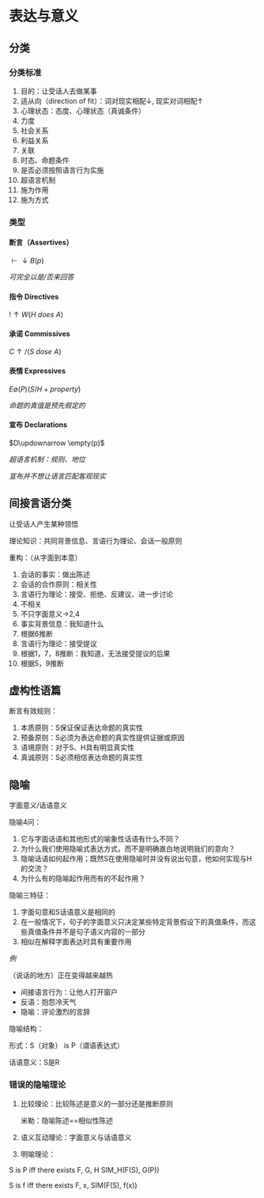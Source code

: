 # 表达与意义

## 分类

### 分类标准

1. 目的：让受话人去做某事
2. 适从向（direction of fit）：词对现实相配$\downarrow$, 现实对词相配$\uparrow$
3. 心理状态：态度、心理状态（真诚条件）
4. 力度
5. 社会关系
6. 利益关系
7. 关联
8. 时态、命题条件
9. 是否必须按照语言行为实施
10. 超语言机制
11. 施为作用
12. 施为方式

### 类型

#### 断言（Assertives）

$\vdash\downarrow B(p)$

*可完全以是/否来回答*

#### 指令 Directives

$!\uparrow W(H~does~A)$

#### 承诺 Commissives

$C\uparrow / (S~dose~A)$

#### 表情 Expressives

$E\emptyset(P)(S/H+property)$

*命题的真值是预先假定的*

#### 宣布 Declarations

$D\updownarrow \empty(p)$

*超语言机制：规则、地位*

*宣布并不想让语言匹配客观现实*



## 间接言语分类

让受话人产生某种领悟

理论知识：共同背景信息、言语行为理论、会话一般原则

重构：（从字面到本意）

1. 会话的事实：做出陈述
2. 会话的合作原则：相关性
3. 言语行为理论：接受、拒绝、反建议、进一步讨论
4. 不相关
5. 不只字面意义->2,4
6. 事实背景信息：我知道什么
7. 根据6推断
8. 言语行为理论：接受提议
9. 根据1，7，8推断：我知道，无法接受提议的后果
10. 根据5，9推断



## 虚构性语篇

断言有效规则：

1. 本质原则：S保证保证表达命题的真实性
2. 预备原则：S必须为表达命题的真实性提供证据或原因
3. 语境原则：对于S、H具有明显真实性
4. 真诚原则：S必须相信表达命题的真实性



## 隐喻

字面意义/话语意义

隐喻4问：

1. 它与字面话语和其他形式的喻象性话语有什么不同？
2. 为什么我们使用隐喻式表达方式，而不是明确直白地说明我们的意向？
3. 隐喻话语如何起作用；既然S在使用隐喻时并没有说出句意，他如何实现与H的交流？
4. 为什么有的隐喻起作用而有的不起作用？



隐喻三特征：

1. 字面句意和S话语意义是相同的
2. 在一般情况下，句子的字面意义只决定某些特定背景假设下的真值条件，而这些真值条件并不是句子语义内容的一部分
3. 相似在解释字面表达时具有重要作用



*例*

（说话的地方）正在变得越来越热

- 间接语言行为：让他人打开窗户
- 反语：抱怨冷天气
- 隐喻：评论激烈的言辞



隐喻结构：

形式：S（对象） is P（谓语表达式）

话语意义：S是R



### 错误的隐喻理论

1. 比较理论：比较陈述是意义的一部分还是推断原则

   米勒：隐喻陈述==相似性陈述

2. 语义互动理论：字面意义与话语意义

3. 明喻理论：



S is P iff there exists F, G, H SIM_H(F(S), G(P))

S is f iff there exists F, x, SIM(F(S), f(x))



